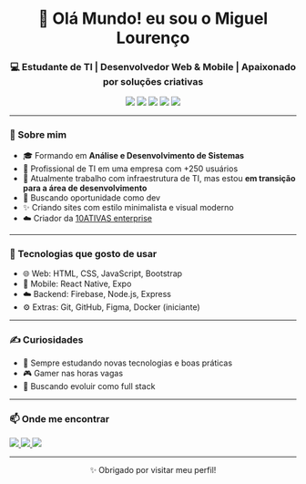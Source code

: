 <h1 align="center">👋 Olá Mundo! eu sou o Miguel Lourenço</h1>
<h3 align="center">💻 Estudante de TI | Desenvolvedor Web & Mobile | Apaixonado por soluções criativas</h3>

<p align="center">
  <!--<img src="https://img.shields.io/badge/Firebase-ffca28?logo=firebase&logoColor=000" /> -->
  <img src="https://img.shields.io/badge/HTML5-E34F26?logo=html5&logoColor=white" />
  <img src="https://img.shields.io/badge/CSS3-1572B6?logo=css3&logoColor=white" />
  <img src="https://img.shields.io/badge/JavaScript-F7DF1E?logo=javascript&logoColor=000" />
  <img src="https://img.shields.io/badge/React_Native-blue?logo=react&logoColor=white" />
  <img src="https://img.shields.io/badge/GitHub-181717?logo=github&logoColor=white" />
</p>

---

### 🚀 Sobre mim

- 🎓 Formando em **Análise e Desenvolvimento de Sistemas**
- 🏢 Profissional de TI em uma empresa com +250 usuários
- 🌱 Atualmente trabalho com infraestrutura de TI, mas estou **em transição para a área de desenvolvimento**
- 🚀 Buscando oportunidade como dev
- ✨ Criando sites com estilo minimalista e visual moderno
- ☁️ Criador da <a href="https://migu3lls.github.io/10ATIVAS-LTDA/">10ATIVAS enterprise </a>

---

### 🎯 Tecnologias que gosto de usar

- 🌐 Web: HTML, CSS, JavaScript, Bootstrap
- 📱 Mobile: React Native, Expo
- ☁️ Backend: Firebase, Node.js, Express
- ⚙️ Extras: Git, GitHub, Figma, Docker (iniciante)

---

### ✍️ Curiosidades

- 🧠 Sempre estudando novas tecnologias e boas práticas
- 🎮 Gamer nas horas vagas 
- 🎯 Buscando evoluir como full stack 

---

### 📫 Onde me encontrar

<p>
  <a href="https://www.linkedin.com/in/miguellourencodasilva/" target="_blank">
    <img src="https://img.shields.io/badge/LinkedIn-blue?logo=linkedin&logoColor=white" />
  </a>
  <a href="mailto:miguelldsilva@outlook.com">
    <img src="https://img.shields.io/badge/Outlook-0078D4?logo=microsoft-outlook&logoColor=white" />
  </a>
  
  <a href="https://seusite.com" target="_blank">
    <img src="https://img.shields.io/badge/Portfólio-000?logo=vercel&logoColor=white" />
  </a>
</p>

---

<p align="center">✨ Obrigado por visitar meu perfil!</p>


<!--
<div align="center">
  
  ![Snake animation](https://github.com/danielbped/danielbped/blob/output/github-contribution-grid-snake.svg)
  
</div>

**migu3lls/migu3lls** is a ✨ _special_ ✨ repository because its `README.md` (this file) appears on your GitHub profile.

Here are some ideas to get you started:

- 🔭 I’m currently working on ...
- 🌱 I’m currently learning ...
- 👯 I’m looking to collaborate on ...
- 🤔 I’m looking for help with ...
- 💬 Ask me about ...
- 📫 How to reach me: ...
- 😄 Pronouns: ...
- ⚡ Fun fact: ...
-->
